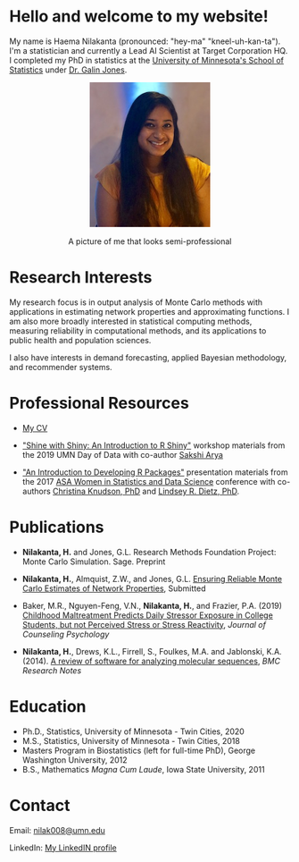 # Hello and welcome to my website!
My name is Haema Nilakanta (pronounced: "hey-ma" "kneel-uh-kan-ta"). I'm a statistician and currently a Lead AI Scientist at Target Corporation HQ. I completed my PhD in statistics at the [University of Minnesota's School of Statistics](http://www.stat.umn.edu) under [Dr. Galin Jones](http://users.stat.umn.edu/~galin/).

<p align="center">
  <img src="headshot1.jpg"></p>
  
<p align="center">A picture of me that looks semi-professional</p>


<!-- <div id="container">
    <headshot1.jpg>
    A picture of me that looks semi-professional
</div> -->
<!-- ->![pictureforwebsite](headshot1.jpg)
A picture of me that looks semi-professional<- -->

# Research Interests
My research focus is in output analysis of Monte Carlo methods with applications in estimating network properties and approximating functions. I am also more broadly interested in statistical computing methods, measuring reliability in computational methods, and its applications to public health and population sciences. 

I also have interests in demand forecasting, applied Bayesian methodology, and recommender systems. 

# Professional Resources
* [My CV](HaemaNilakanta_CVforWeb.pdf)

* ["Shine with Shiny: An Introduction to R Shiny"](https://drive.google.com/drive/folders/15Vql9_ir3Mmr8DybA105y5Yw1vCqGohF?usp=sharing) workshop materials from the 2019 UMN Day of Data with co-author [Sakshi Arya](https://sites.google.com/a/umn.edu/sakshi-arya/home)

* ["An Introduction to Developing R Packages"](http://cknudson.com/presentations) presentation materials from the 2017 [ASA Women in Statistics and Data Science](https://www.amstat.org/ASA/Meetings/Women-in-Statistics-and-Data-Science.aspx) conference with co-authors [Christina Knudson, PhD](https://cknudson.com)  and [Lindsey R. Dietz, PhD](https://www.linkedin.com/in/lindseydietz).

# Publications 
* **Nilakanta, H.** and Jones, G.L. Research Methods Foundation Project: Monte Carlo Simulation. Sage. Preprint

* **Nilakanta, H.**, Almquist, Z.W., and Jones, G.L. [Ensuring Reliable Monte Carlo Estimates of Network Properties](https://arxiv.org/abs/1911.08682), Submitted

* Baker, M.R., Nguyen-Feng, V.N., **Nilakanta, H.**, and Frazier, P.A. (2019) [Childhood Maltreatment Predicts Daily Stressor Exposure in College Students, but not Perceived Stress or Stress Reactivity](https://www.ncbi.nlm.nih.gov/pubmed/31144850), *Journal of Counseling Psychology*

* **Nilakanta, H.**, Drews, K.L., Firrell, S., Foulkes, M.A. and Jablonski, K.A. (2014). [A review of software for analyzing molecular sequences](http://www.biomedcentral.com/content/pdf/1756-0500-7-830.pdf), *BMC Research Notes*

# Education
* Ph.D., Statistics, University of Minnesota - Twin Cities, 2020
* M.S., Statistics, University of Minnesota - Twin Cities, 2018
* Masters Program in Biostatistics (left for full-time PhD), George Washington University, 2012
* B.S., Mathematics *Magna Cum Laude*, Iowa State University, 2011


# Contact
Email: nilak008@umn.edu

LinkedIn: [My LinkedIN profile](www.linkedin.com/in/haema-nilakanta)

